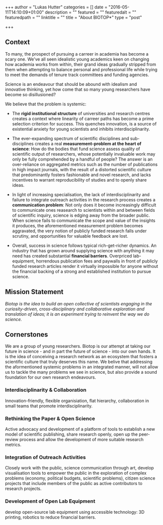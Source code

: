 +++
author = "Lukas Hutter"
categories = []
date = "2016-05-11T14:10:09+01:00"
description = ""
featured = ""
featuredalt = ""
featuredpath = ""
linktitle = ""
title = "About BIOTOP*"
type = "post"

+++

## Context

To many, the prospect of pursuing a carreer in academia has become a scary one.
We've all seen idealistic young academics keen on changing how academia works from within, their grand ideas gradually stripped from them  when attempting to balance personal and professional life while trying to meet the demands of tenure track committees and funding agencies.

Science is an endeavour that should be abound with idealism and innovative thinking, yet how come that so many young researchers have become so disillusioned?

We believe that the problem is systemic:

- The **rigid institutional structure** of universities and research centres creates a context where linearity of carreer paths has become a prime selection criterion for success. This quenches innovation, is a source of existential anxiety for young scientists and inhibits interdisciplinarity.

- The ever-expanding spectrum of scientific disciplines and sub-disciplines creates a real **measurement-problem at the heart of science**: How do the bodies that fund science assess quality of scientific output of researchers, whose potentially invaluable work may only be fully comprehended by a handful of people? The answer is an over-reliance on aggregated metrics such as the number of publications in high impact journals, with the result of
a distorted scientific culture that predominantly fosters fashionable and novel research, and lacks incentives to warrant reproducibility of studies and to openly share ideas.

- In light of increasing specialisation, the lack of interdisciplinarity and failure to integrate outreach activities in the research process creates a **communication problem**: Not only does it become increasingly difficult to communicate ones reasearch to scientists within and between fields of scientific inquiry, science is edging away from the broader public. When science fails to communicate the scope and value of the insights it produces, the aforementioned measurement problem becomes aggravated, the very notion of publicly funded research falls under scrutiny, and opportunities for valuable feedback are lost.

- Overall, success in science follows typical rich-get-richer dynamics. An industry that has grown around  supplying science with anything it may need has created substantial **financial barriers**. Overpriced lab-equipment, horrendous publication fees and paywalls in front of publicly funded research articles render it virtually impossible for anyone without the financial backing of a strong and established institution to pursue science.


## Mission Statement

*Biotop is the idea to build an open collective of scientists engaging in the curiosity-driven, cross-disciplinary and collaborative exploration and translation of ideas; it is an experiment trying to reinvent the way we do science.*

## Cornerstones

We are a group of young researchers. Biotop is our attempt at taking our future in science - and in part the future of science - into our own hands. It is the idea of conceiving a research network as an ecosystem that fosters a scientific culture that truly deserves this name. We belive that addressing the aformentioned systemic problems in an integrated manner, will not allow us to tackle the many problems we see in science, but also provide a sound foundation for our own research endeavours.

### Interdisciplinarity & Collaboration

Innovation-friendly, flexible organisiation, flat hierarchy, collaboration in small teams that promote interdisciplinarity.

### Rethinking the Paper & Open Science

Active advocacy and development of a platform of tools to establish a new model of scientific publishing, share research openly, open up the peer-review process and allow the development of more suitable research metrics.

### Integration of Outreach Activities

Closely work with the public, science communication through art, develop visualisation tools to empower the public in the exploration of complex problems (economy, political budgets, scientific problems), citizen science projects that include members of the public as active contributors to research projects.

### Development of Open Lab Equipment
develop open-source lab equipment using accessible technology: 3D printing, robotics to reduce financial barriers.
